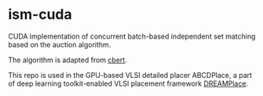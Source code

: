 # ism-cuda
CUDA implementation of concurrent batch-based independent set matching based on the auction algorithm.

The algorithm is adapted from [cbert](https://github.com/bkj/cbert).

This repo is used in the GPU-based VLSI detailed placer ABCDPlace, a part of deep learning toolkit-enabled VLSI placement framework [DREAMPlace](https://github.com/limbo018/DREAMPlace).
